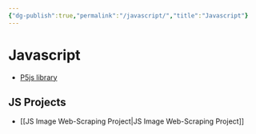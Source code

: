 ```yaml
---
{"dg-publish":true,"permalink":"/javascript/","title":"Javascript"}
---
```


# Javascript
- [P5js library](https://cdn.jsdelivr.net/npm/p5@1.6.0/lib/p5.j)
## JS Projects
- [[JS Image Web-Scraping Project\|JS Image Web-Scraping Project]]